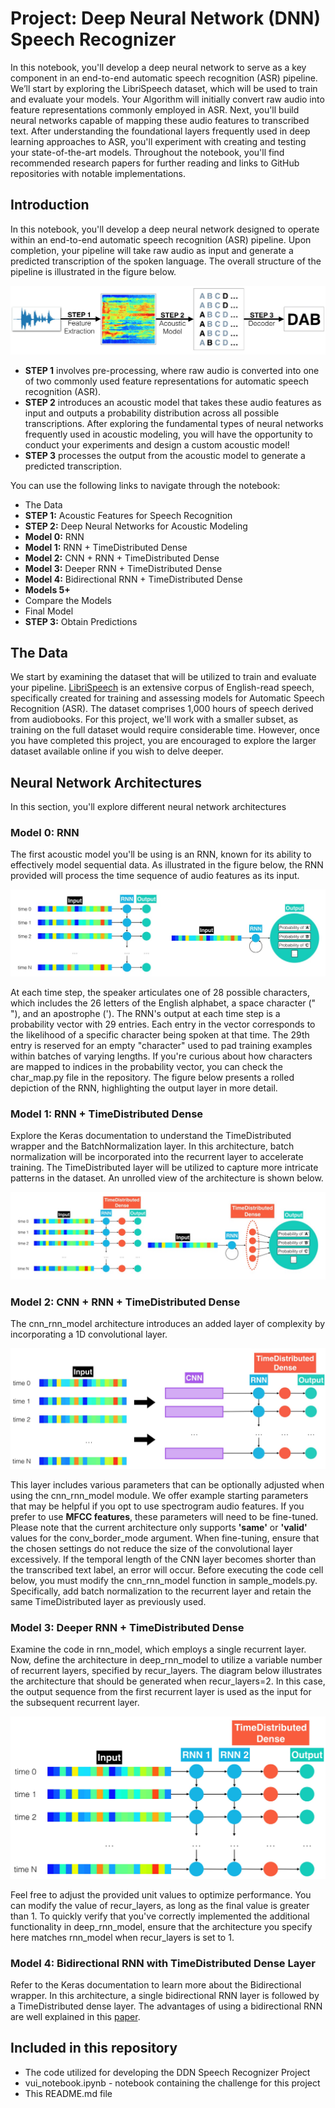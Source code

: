 # Project: Deep Neural Network (DNN) Speech Recognizer

In this notebook, you'll develop a deep neural network to serve as a key component in an end-to-end automatic speech recognition (ASR) pipeline. We’ll start by exploring the LibriSpeech dataset, which will be used to train and evaluate your models. Your Algorithm will initially convert raw audio into feature representations commonly employed in ASR. Next, you'll build neural networks capable of mapping these audio features to transcribed text. After understanding the foundational layers frequently used in deep learning approaches to ASR, you'll experiment with creating and testing your state-of-the-art models. Throughout the notebook, you'll find recommended research papers for further reading and links to GitHub repositories with notable implementations.

## Introduction

In this notebook, you'll develop a deep neural network designed to operate within an end-to-end automatic speech recognition (ASR) pipeline. Upon completion, your pipeline will take raw audio as input and generate a predicted transcription of the spoken language. The overall structure of the pipeline is illustrated in the figure below.

![Figure_P](https://github.com/1Px-Vision/NLP_DL/blob/main/Project_3_DNN_Speech_Recognizer/DDN_Speech.jpg)

* **STEP 1** involves pre-processing, where raw audio is converted into one of two commonly used feature representations for automatic speech recognition (ASR).
* **STEP 2** introduces an acoustic model that takes these audio features as input and outputs a probability distribution across all possible transcriptions. After exploring the fundamental types of neural networks frequently used in acoustic modeling, you will have the opportunity to conduct your experiments and design a custom acoustic model!
* **STEP 3** processes the output from the acoustic model to generate a predicted transcription.

You can use the following links to navigate through the notebook:

* The Data
* **STEP 1:** Acoustic Features for Speech Recognition
* **STEP 2:** Deep Neural Networks for Acoustic Modeling
* **Model 0:** RNN
* **Model 1:** RNN + TimeDistributed Dense
* **Model 2:** CNN + RNN + TimeDistributed Dense
* **Model 3:** Deeper RNN + TimeDistributed Dense
* **Model 4:** Bidirectional RNN + TimeDistributed Dense
* **Models 5+**
* Compare the Models
* Final Model
* **STEP 3:** Obtain Predictions

## The Data

We start by examining the dataset that will be utilized to train and evaluate your pipeline. [LibriSpeech](https://www.danielpovey.com/files/2015_icassp_librispeech.pdf) is an extensive corpus of English-read speech, specifically created for training and assessing models for Automatic Speech Recognition (ASR). The dataset comprises 1,000 hours of speech derived from audiobooks. For this project, we'll work with a smaller subset, as training on the full dataset would require considerable time. However, once you have completed this project, you are encouraged to explore the larger dataset available online if you wish to delve deeper.

## Neural Network Architectures
In this section, you'll explore different neural network architectures

### Model 0: RNN
The first acoustic model you'll be using is an RNN, known for its ability to effectively model sequential data. As illustrated in the figure below, the RNN provided will process the time sequence of audio features as its input.

![Model_0_RNN](https://github.com/1Px-Vision/NLP_DL/blob/main/Project_3_DNN_Speech_Recognizer/Model_0_RNN.jpg)

At each time step, the speaker articulates one of 28 possible characters, which includes the 26 letters of the English alphabet, a space character (" "), and an apostrophe ('). The RNN's output at each time step is a probability vector with 29 entries. Each entry in the vector corresponds to the likelihood of a specific character being spoken at that time. The 29th entry is reserved for an empty "character" used to pad training examples within batches of varying lengths. If you're curious about how characters are mapped to indices in the probability vector, you can check the char_map.py file in the repository. The figure below presents a rolled depiction of the RNN, highlighting the output layer in more detail.

### Model 1: RNN + TimeDistributed Dense

Explore the Keras documentation to understand the TimeDistributed wrapper and the BatchNormalization layer. In this architecture, batch normalization will be incorporated into the recurrent layer to accelerate training. The TimeDistributed layer will be utilized to capture more intricate patterns in the dataset. An unrolled view of the architecture is shown below.

![Model_1_RNN](https://github.com/1Px-Vision/NLP_DL/blob/main/Project_3_DNN_Speech_Recognizer/Model_1_RNN.jpg)

### Model 2: CNN + RNN + TimeDistributed Dense
The cnn_rnn_model architecture introduces an added layer of complexity by incorporating a 1D convolutional layer.

![Model_2_RNN](https://github.com/1Px-Vision/NLP_DL/blob/main/Project_3_DNN_Speech_Recognizer/Model_2_RNN.jpg)

This layer includes various parameters that can be optionally adjusted when using the cnn_rnn_model module. We offer example starting parameters that may be helpful if you opt to use spectrogram audio features. If you prefer to use **MFCC features**, these parameters will need to be fine-tuned. Please note that the current architecture only supports **'same'** or **'valid'** values for the conv_border_mode argument. When fine-tuning, ensure that the chosen settings do not reduce the size of the convolutional layer excessively. If the temporal length of the CNN layer becomes shorter than the transcribed text label, an error will occur. Before executing the code cell below, you must modify the cnn_rnn_model function in sample_models.py. Specifically, add batch normalization to the recurrent layer and retain the same TimeDistributed layer as previously used.

### Model 3: Deeper RNN + TimeDistributed Dense

Examine the code in rnn_model, which employs a single recurrent layer. Now, define the architecture in deep_rnn_model to utilize a variable number of recurrent layers, specified by recur_layers. The diagram below illustrates the architecture that should be generated when recur_layers=2. In this case, the output sequence from the first recurrent layer is used as the input for the subsequent recurrent layer.

![Model_3_RNN](https://github.com/1Px-Vision/NLP_DL/blob/main/Project_3_DNN_Speech_Recognizer/Model_3_RNN.jpg)

Feel free to adjust the provided unit values to optimize performance. You can modify the value of recur_layers, as long as the final value is greater than 1. To quickly verify that you've correctly implemented the additional functionality in deep_rnn_model, ensure that the architecture you specify here matches rnn_model when recur_layers is set to 1.

### Model 4: Bidirectional RNN with TimeDistributed Dense Layer

Refer to the Keras documentation to learn more about the Bidirectional wrapper. In this architecture, a single bidirectional RNN layer is followed by a TimeDistributed dense layer. The advantages of using a bidirectional RNN are well explained in this [paper](https://www.cs.toronto.edu/~hinton/absps/DRNN_speech.pdf).

## Included in this repository 

* The code utilized for developing the DDN Speech Recognizer Project
* vui_notebook.ipynb - notebook containing the challenge for this project
* This README.md file
